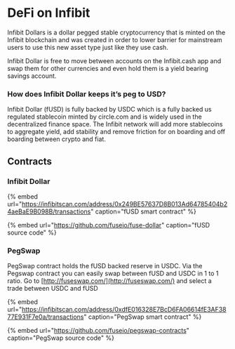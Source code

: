 # DeFi on Infibit

Infibit Dollars is a dollar pegged stable cryptocurrency that is minted on the Infibit blockchain and was created in order to lower barrier for mainstream users to use this new asset type just like they use cash.

Infibit Dollar is free to move between accounts on the Infibit.cash app and swap them for other currencies and even hold them is a yield bearing savings account.

### How does Infibit Dollar keeps it’s peg to USD?

Infibit Dollar \(fUSD\) is fully backed by USDC which is a fully backed us regulated stablecoin minted by circle.com and is widely used in the decentralized finance space. The Infibit network will add more stablecoins to aggregate yield, add stability and remove friction for on boarding and off boarding between crypto and fiat. 

## Contracts

### Infibit Dollar

{% embed url="https://infibitscan.com/address/0x249BE57637D8B013Ad64785404b24aeBaE9B098B/transactions" caption="fUSD smart contract" %}

{% embed url="https://github.com/fuseio/fuse-dollar" caption="fUSD source code" %}

### PegSwap

PegSwap contract holds the fUSD backed reserve in USDC. Via the Pegswap contract you can easily swap between fUSD and USDC in 1 to 1 ratio. Go to [http://fuseswap.com/](http://fuseswap.com/) and select a trade between USDC and fUSD

{% embed url="https://infibitscan.com/address/0xdfE016328E7BcD6FA06614fE3AF3877E931F7e0a/transactions" caption="PegSwap smart contract" %}

{% embed url="https://github.com/fuseio/pegswap-contracts" caption="PegSwap source code" %}







